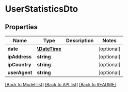# UserStatisticsDto

## Properties
Name | Type | Description | Notes
------------ | ------------- | ------------- | -------------
**date** | [**\DateTime**](\DateTime.md) |  | [optional] 
**ipAddress** | **string** |  | [optional] 
**ipCountry** | **string** |  | [optional] 
**userAgent** | **string** |  | [optional] 

[[Back to Model list]](../README.md#documentation-for-models) [[Back to API list]](../README.md#documentation-for-api-endpoints) [[Back to README]](../README.md)


